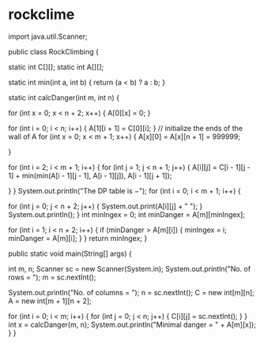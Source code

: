 # rockclime
import java.util.Scanner;
 
 public class RockClimbing {

 static int C[][];
 static int A[][];

 
 static int min(int a, int b) {
 return (a < b) ? a : b;
 }

 
 static int calcDanger(int m, int n) {
 
 for (int x = 0; x < n + 2; x++) {
 A[0][x] = 0;
 }
 
 for (int i = 0; i < n; i++) {
 A[1][i + 1] = C[0][i];
 }
 // initialize the ends of the wall of A
for (int x = 0; x < m + 1; x++) {
 A[x][0] = A[x][n + 1] = 999999;
 
 }
 
 for (int i = 2; i < m + 1; i++) {
 for (int j = 1; j < n + 1; j++) {
 A[i][j] = C[i - 1][j - 1] + min(min(A[i - 1][j - 1], A[i - 1][j]), A[i - 1][j + 1]);

 



 }
 }
 System.out.println("The DP table is −");
 for (int i = 0; i < m + 1; i++) { 



 for (int j = 0; j < n + 2; j++) {
 System.out.print(A[i][j] + " ");
 }
 System.out.println();
 }
 int minIngex = 0;
 int minDanger = A[m][minIngex];
 



 for (int i = 1; i < n + 2; i++) {
 if (minDanger > A[m][i]) {
 minIngex = i;
 minDanger = A[m][i];
 }
 }
 return minIngex;
 }

 
 public static void main(String[] args) {
 
 int m, n;
 Scanner sc = new Scanner(System.in);
 System.out.println("No. of rows = ");
 m = sc.nextInt(); 

 System.out.println("No. of columns = ");
 n = sc.nextInt(); 
 C = new int[m][n];
 A = new int[m + 1][n + 2];
 
 for (int i = 0; i < m; i++) {
 for (int j = 0; j < n; j++) {
 C[i][j] = sc.nextInt();
 }
 }
 int x = calcDanger(m, n);
 System.out.println("Minimal danger = " + A[m][x]);
 }
}
